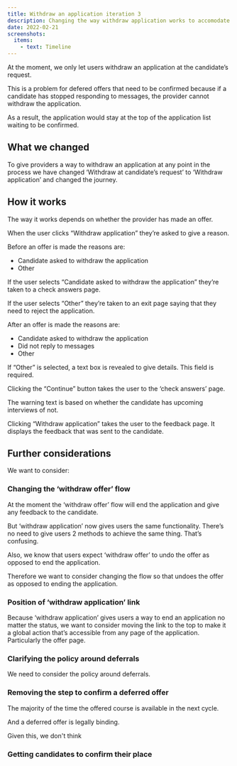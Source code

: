 ```yaml
---
title: Withdraw an application iteration 3
description: Changing the way withdraw application works to accomodate further reasons
date: 2022-02-21
screenshots:
  items:
    - text: Timeline
---
```


At the moment, we only let users withdraw an application at the candidate’s request.

This is a problem for defered offers that need to be confirmed because if a candidate has stopped responding to messages, the provider cannot withdraw the application.

As a result, the application would stay at the top of the application list waiting to be confirmed.

## What we changed

To give providers a way to withdraw an application at any point in the process we have changed ‘Withdraw at candidate’s request’ to ‘Withdraw application’ and changed the journey.

## How it works

The way it works depends on whether the provider has made an offer.

When the user clicks “Withdraw application” they’re asked to give a reason.

Before an offer is made the reasons are:

- Candidate asked to withdraw the application
- Other

If the user selects “Candidate asked to withdraw the application” they’re taken to a check answers page.

If the user selects “Other” they’re taken to an exit page saying that they need to reject the application.

After an offer is made the reasons are:

- Candidate asked to withdraw the application
- Did not reply to messages
- Other

If “Other” is selected, a text box is revealed to give details. This field is required.

Clicking the “Continue” button takes the user to the ‘check answers’ page.

The warning text is based on whether the candidate has upcoming interviews of not.

Clicking “Withdraw application” takes the user to the feedback page. It displays the feedback that was sent to the candidate.

## Further considerations

We want to consider:

### Changing the ‘withdraw offer’ flow

At the moment the ‘withdraw offer’ flow will end the application and give any feedback to the candidate.

But ‘withdraw application’ now gives users the same functionality. There’s no need to give users 2 methods to achieve the same thing. That’s confusing.

Also, we know that users expect ‘withdraw offer’ to undo the offer as opposed to end the application.

Therefore we want to consider changing the flow so that undoes the offer as opposed to ending the application.

### Position of ‘withdraw application’ link

Because ‘withdraw application’ gives users a way to end an application no matter the status, we want to consider moving the link to the top to make it a global action that’s accessible from any page of the application. Particularly the offer page.

### Clarifying the policy around deferrals

We need to consider the policy around deferrals.

### Removing the step to confirm a deferred offer

The majority of the time the offered course is available in the next cycle.

And a deferred offer is legally binding.

Given this, we don't think



### Getting candidates to confirm their place
